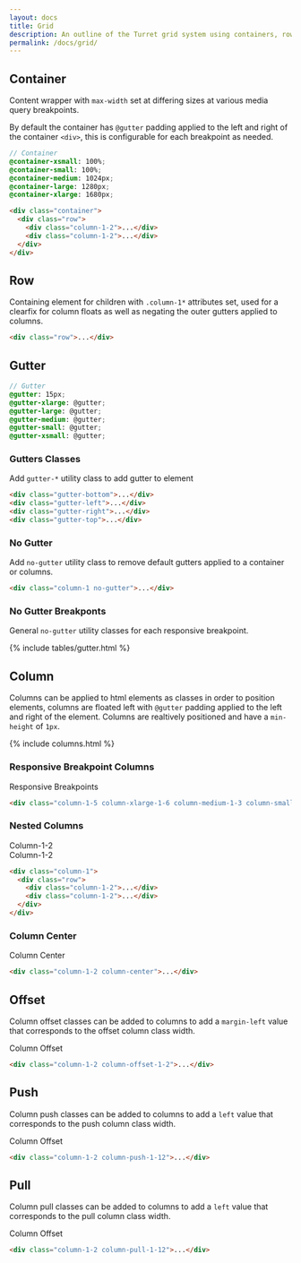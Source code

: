 ```yaml
---
layout: docs
title: Grid
description: An outline of the Turret grid system using containers, rows and gutters. Includes a demonstration of the 12 column grid system with columns, nested columns, offsets, and push/pull examples.
permalink: /docs/grid/
---
```


## Container

Content wrapper with `max-width` set at differing sizes at various media query breakpoints.

By default the container has `@gutter` padding applied to the left and right of the container `<div>`, this is configurable for each breakpoint as needed.

```scss
// Container
@container-xsmall: 100%;
@container-small: 100%;
@container-medium: 1024px;
@container-large: 1280px;
@container-xlarge: 1680px;
```

```html
<div class="container">
  <div class="row">
    <div class="column-1-2">...</div>
    <div class="column-1-2">...</div>
  </div>
</div>
```

## Row

Containing element for children with `.column-1*` attributes set, used for a clearfix for column floats as well as negating the outer gutters applied to columns.

```html
<div class="row">...</div>
```

## Gutter

```scss
// Gutter
@gutter: 15px;
@gutter-xlarge: @gutter;
@gutter-large: @gutter;
@gutter-medium: @gutter;
@gutter-small: @gutter;
@gutter-xsmall: @gutter;
```

### Gutters Classes

Add `gutter-*` utility class to add gutter to element

```html
<div class="gutter-bottom">...</div>
<div class="gutter-left">...</div>
<div class="gutter-right">...</div>
<div class="gutter-top">...</div>
```

### No Gutter

Add `no-gutter` utility class to remove default gutters applied to a container or columns.

```html
<div class="column-1 no-gutter">...</div>
```

### No Gutter Breakponts

General `no-gutter` utility classes for each responsive breakpoint.

{% include tables/gutter.html %}

## Column

Columns can be applied to html elements as classes in order to position elements, columns are floated left with `@gutter` padding applied to the left and right of the element. Columns are realtively positioned and have a `min-height` of `1px`.

{% include columns.html %}

### Responsive Breakpoint Columns

<div class="row">
  <div class="column-1-5 column-xlarge-1-6 column-medium-1-3 column-small-1-2">
    <div class="grid-item">Responsive Breakpoints</div>
  </div>
</div>

```html
<div class="column-1-5 column-xlarge-1-6 column-medium-1-3 column-small-1-2">...</div>
```

### Nested Columns

<div class="row">
  <div class="column-1">
    <div class="grid-item">
      <div class="row">
        <div class="column-1-2"><div class="grid-item">Column-1-2</div></div>
        <div class="column-1-2"><div class="grid-item">Column-1-2</div></div>
      </div>
    </div>
  </div>
</div>

```html
<div class="column-1">
  <div class="row">
    <div class="column-1-2">...</div>
    <div class="column-1-2">...</div>
  </div>
</div>
```

### Column Center

<div class="row">
  <div class="column-1-2 column-center">
    <div class="grid-item no-margin">Column Center</div>
  </div>
</div>

```html
<div class="column-1-2 column-center">...</div>
```

## Offset

Column offset classes can be added to columns to add a `margin-left` value that corresponds to the offset column class width.

<div class="row">
  <div class="column-1-2 column-offset-1-2">
    <div class="grid-item no-margin">Column Offset</div>
  </div>
</div>

```html
<div class="column-1-2 column-offset-1-2">...</div>
```

## Push

Column push classes can be added to columns to add a `left` value that corresponds to the push column class width.

<div class="row">
  <div class="column-1-2 column-push-1-12">
    <div class="grid-item no-margin">Column Offset</div>
  </div>
</div>

```html
<div class="column-1-2 column-push-1-12">...</div>
```

## Pull

Column pull classes can be added to columns to add a `left` value that corresponds to the pull column class width.

<div class="row">
  <div class="column-1-2 column-pull-1-12">
    <div class="grid-item no-margin">Column Offset</div>
  </div>
</div>

```html
<div class="column-1-2 column-pull-1-12">...</div>
```



